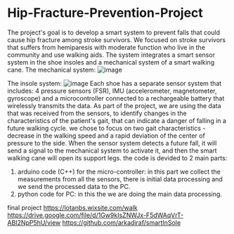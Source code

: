 # Hip-Fracture-Prevention-Project
The project's goal is to develop a smart system to prevent falls that could cause hip fracture among stroke survivors. 
We focused on stroke survivors that suffers from hemiparesis with moderate function who live in the community and use walking aids.
The system integrates a smart sensor system in the shoe insoles and a mechanical system of a smart walking cane.
The mechanical system:
![image](https://github.com/noa181/Hip-Fracture-Prevention-Project/assets/130772888/16b513a6-5b39-4828-a069-7e0c13c458e6)

The insole system:
![image](https://github.com/noa181/Hip-Fracture-Prevention-Project/assets/130772888/d377d088-ffaf-44c6-8e5d-2a79a24ee451)
Each shoe has a separate sensor system that includes:
4 pressure sensors (FSR), IMU (accelerometer, magnetometer, gyroscope) and a microcontroller connected to a rechargeable battery that wirelessly transmits the data.
As part of the project, we are using the data that was received from the sensors, to identify changes in the characteristics of the patient's gait, that can indicate a danger of falling in a future walking cycle. 
we chose to focus on two gait characteristics - decrease in the walking speed and a rapid deviation of the center of pressure to the side.
When the sensor system detects a future fall, it will send a signal to the mechanical system to activate it, and then the smart walking cane will open its support legs. 
the code is devided to 2 main parts:
1. arduino code (C++) for the micro-controller:
   in this part we collect the measurements from all the sensors, there is initial data processing and we     send the processed data to the PC.
2. python code for PC:
   in this the we are doing the main data processing.










final project
https://lotanbs.wixsite.com/walk
https://drive.google.com/file/d/1Gw9kIsZNWJx-F5dWAqVrT-ABI2NpP5hU/view
https://github.com/arkadiraf/smartInSole
